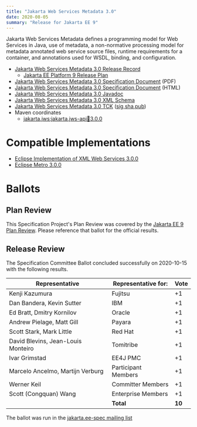 ```yaml
---
title: "Jakarta Web Services Metadata 3.0"
date: 2020-08-05
summary: "Release for Jakarta EE 9"
---
```

Jakarta Web Services Metadata defines a programming model for Web Services in Java,
use of metadata, a non-normative processing model for metadata annotated web service
source files, runtime requirements for a container, and annotations used for WSDL,
binding, and configuration.

* [Jakarta Web Services Metadata 3.0 Release Record](https://projects.eclipse.org/projects/ee4j.jaxws/releases/3.0-jakarta-web-services-metadata)
  * [Jakarta EE Platform 9 Release Plan](https://eclipse-ee4j.github.io/jakartaee-platform/jakartaee9/JakartaEE9ReleasePlan)
* [Jakarta Web Services Metadata 3.0 Specification Document](./ws-metadata-spec-3.0.pdf) (PDF)
* [Jakarta Web Services Metadata 3.0 Specification Document](./ws-metadata-spec-3.0.html) (HTML)
* [Jakarta Web Services Metadata 3.0 Javadoc](./apidocs)
* [Jakarta Web Services Metadata 3.0 XML Schema](https://jakarta.ee/xml/ns/jakartaee/jakartaee_web_services_metadata_handler_3_0.xsd)
* [Jakarta Web Services Metadata 3.0 TCK](https://download.eclipse.org/jakartaee/xml-web-services/3.0/jakarta-xml-ws-tck-3.0.0.zip) ([sig](https://download.eclipse.org/jakartaee/xml-web-services/3.0/jakarta-xml-ws-tck-3.0.0.zip.sig),[sha](https://download.eclipse.org/jakartaee/xml-web-services/3.0/jakarta-xml-ws-tck-3.0.0.zip.sha256),[pub](https://jakarta.ee/specifications/jakartaee-spec-committee.pub))
* Maven coordinates
  * [jakarta.jws:jakarta.jws-api:jar:3.0.0](https://search.maven.org/artifact/jakarta.jws/jakarta.jws-api/3.0.0/jar)


# Compatible Implementations

* [Eclipse Implementation of XML Web Services 3.0.0](https://eclipse-ee4j.github.io/metro-jax-ws)
* [Eclipse Metro 3.0.0](https://eclipse-ee4j.github.io/metro-wsit/)

# Ballots

## Plan Review

[//]: # (For Jakarta EE 9, the Platform Plan Review covered 95% of the Specification Projects.  For those Projects, just use the following statement in this Plan Review section:)

This Specification Project's Plan Review was covered by the [Jakarta EE 9 Plan Review](https://jakarta.ee/specifications/platform/9/).
Please reference that ballot for the official results.

[//]: # (If your Project was required to do a standalone Plan Review...  You'll need to perform an official Plan Review ballot and record the results here.)

## Release Review

The Specification Committee Ballot concluded successfully on 2020-10-15 with the following results.

| Representative                     | Representative for: |  Vote  |
|------------------------------------|---------------------|--------|
| Kenji Kazumura                     | Fujitsu             |   +1   |
| Dan Bandera, Kevin Sutter          | IBM                 |   +1   |
| Ed Bratt, Dmitry Kornilov          | Oracle              |   +1   |
| Andrew Pielage, Matt Gill          | Payara              |   +1   |
| Scott Stark, Mark Little           | Red Hat             |   +1   |
| David Blevins, Jean-Louis Monteiro | Tomitribe           |   +1   |
| Ivar Grimstad                      | EE4J PMC            |   +1   |
| Marcelo Ancelmo, Martijn Verburg   | Participant Members |   +1   |
| Werner Keil                        | Committer Members   |   +1   |
| Scott (Congquan) Wang              | Enterprise Members  |   +1   |
|                                    | **Total**           | **10** |

The ballot was run in the [jakarta.ee-spec mailing list](https://www.eclipse.org/lists/jakarta.ee-spec/msg00956.html)

